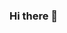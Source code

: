 ### Hi there 👋

<!--
**jameskychoi/jameskychoi** is a ✨ _special_ ✨ repository because its `README.md` (this file) appears on your GitHub profile.

Here are some ideas to get you started:

- 🔭 I’m currently working on ...
- 🌱 I’m currently learning ...
- 👯 I’m looking to collaborate on ...
- 🤔 I’m looking for help with ...
- 💬 Ask me about ...
- 📫 How to reach me: ...
- 😄 Pronouns: ...
- ⚡ Fun fact: ...

![ign-0009](https://user-images.githubusercontent.com/62376291/178085575-9d94816b-7d78-4fae-9efd-ce0c55681eeb.png)


-->
